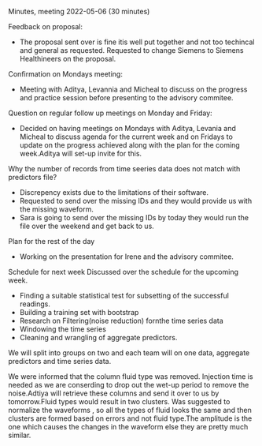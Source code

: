 Minutes, meeting 2022-05-06 (30 minutes)

Feedback on proposal:
 - The proposal sent over is fine itis well put together and not too techincal and general as requested. Requested to change Siemens to Siemens Healthineers on the proposal.

Confirmation on Mondays meeting:
 - Meeting with Aditya, Levannia and Micheal to discuss on the progress and practice session before presenting to the advisory commitee.

Question on regular follow up meetings on Monday and Friday:
 - Decided on having meetings on Mondays with Aditya, Levania and Micheal to discuss agenda for the current week and on Fridays to update on the progress achieved along with the plan for the coming week.Aditya will set-up invite for this.
    
Why the number of records from time seeries data does not match with predictors file?
 - Discrepency exists due to the limitations of their software.
 - Requested to send over the missing IDs and they would provide us with the missing waveform.
 - Sara is going to send over the missing IDs by today they would run the file over the weekend and get back to us.

Plan for the rest of the day
 - Working on the presentation for Irene and the advisory commitee.

Schedule for next week
  Discussed over the schedule for the upcoming week.

 - Finding a suitable statistical test for subsetting of the successful readings.
 - Building a training set with bootstrap
 - Research on Filtering(noise reduction) fornthe time series data
 - Windowing the time series 
 - Cleaning and wrangling of aggregate predictors. 
    
 We will split into groups on two and each team will on one data, aggregate predictors and time series data. 
 
 We were informed that the column fluid type was removed. Injection time is needed as we are conserding to drop out the wet-up period to remove the noise.Adtiya will retrieve these columns and send it over to us by tomorrow.Fluid types would result in two clusters. 
 Was suggested to normalize the waveforms , so all the types of fluid looks the same and then clusters are formed based on errors and not fluid type.The amplitude is the one which causes the changes in the waveform else they are pretty much similar. 
